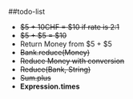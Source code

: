 ##todo-list
* ~~$5 + 10CHF = $10 if rate is 2:1~~
* ~~$5 + $5 = $10~~
* Return Money from $5 + $5
* ~~Bank.reduce(Money)~~
* ~~Reduce Money with conversion~~
* ~~Reduce(Bank, String)~~
* ~~Sum.plus~~
* **Expression.times**